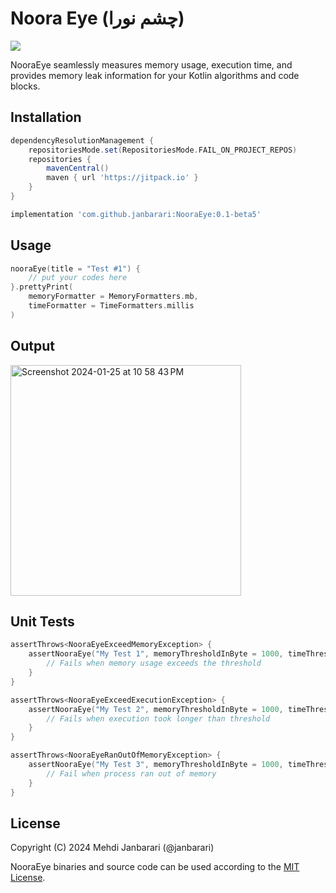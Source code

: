 # Noora Eye (چشم نورا)
[![](https://jitpack.io/v/janbarari/NooraEye.svg)](https://jitpack.io/#janbarari/NooraEye)

NooraEye seamlessly measures memory usage, execution time, and provides memory leak information for your Kotlin algorithms and code blocks.

Installation
------------
```gradle
dependencyResolutionManagement {
    repositoriesMode.set(RepositoriesMode.FAIL_ON_PROJECT_REPOS)
    repositories {
        mavenCentral()
        maven { url 'https://jitpack.io' }
    }
}

implementation 'com.github.janbarari:NooraEye:0.1-beta5'
```

Usage
-----
```kotlin
nooraEye(title = "Test #1") {
    // put your codes here
}.prettyPrint(
    memoryFormatter = MemoryFormatters.mb,
    timeFormatter = TimeFormatters.millis
)
```
Output
-----
<img width="369" alt="Screenshot 2024-01-25 at 10 58 43 PM" src="https://github.com/janbarari/NooraEye/assets/12547060/d79d66fd-b7e5-4b72-81d0-cef28803939c">


Unit Tests
------
```kotlin
assertThrows<NooraEyeExceedMemoryException> {
    assertNooraEye("My Test 1", memoryThresholdInByte = 1000, timeThresholdInMs = 1000) {
        // Fails when memory usage exceeds the threshold
    }
}

assertThrows<NooraEyeExceedExecutionException> {
    assertNooraEye("My Test 2", memoryThresholdInByte = 1000, timeThresholdInMs = 1000) {
        // Fails when execution took longer than threshold
    }
}

assertThrows<NooraEyeRanOutOfMemoryException> {
    assertNooraEye("My Test 3", memoryThresholdInByte = 1000, timeThresholdInMs = 1000) {
        // Fail when process ran out of memory
    }
}
```

License
-------
Copyright (C) 2024 Mehdi Janbarari (@janbarari)

NooraEye binaries and source code can be used according to the [MIT License](LICENSE).
